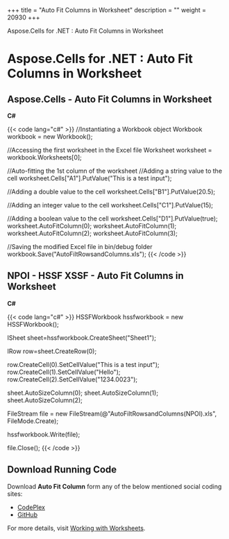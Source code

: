+++
title = "Auto Fit Columns in Worksheet" 
description = "" 
weight = 20930 
+++

Aspose.Cells for .NET : Auto Fit Columns in Worksheet  

# Aspose.Cells for .NET : Auto Fit Columns in Worksheet


## Aspose.Cells - Auto Fit Columns in Worksheet

**C#**

{{< code lang="c#" >}}
//Instantiating a Workbook object
Workbook workbook = new Workbook();

//Accessing the first worksheet in the Excel file
Worksheet worksheet = workbook.Worksheets[0];

//Auto-fitting the 1st column of the worksheet
//Adding a string value to the cell
worksheet.Cells["A1"].PutValue("This is a test input");

//Adding a double value to the cell
worksheet.Cells["B1"].PutValue(20.5);

//Adding an integer  value to the cell
worksheet.Cells["C1"].PutValue(15);

//Adding a boolean value to the cell
worksheet.Cells["D1"].PutValue(true);
worksheet.AutoFitColumn(0);
worksheet.AutoFitColumn(1);
worksheet.AutoFitColumn(2);
worksheet.AutoFitColumn(3);

//Saving the modified Excel file in bin/debug folder
workbook.Save("AutoFiltRowsandColumns.xls");
{{< /code >}}

## NPOI - HSSF XSSF - Auto Fit Columns in Worksheet

**C#**

{{< code lang="c#" >}}
HSSFWorkbook hssfworkbook = new HSSFWorkbook();

ISheet sheet=hssfworkbook.CreateSheet("Sheet1");

IRow row=sheet.CreateRow(0);

row.CreateCell(0).SetCellValue("This is a test input");
row.CreateCell(1).SetCellValue("Hello");
row.CreateCell(2).SetCellValue("1234.0023");

sheet.AutoSizeColumn(0);
sheet.AutoSizeColumn(1);
sheet.AutoSizeColumn(2);

FileStream file = new FileStream(@"AutoFiltRowsandColumns(NPOI).xls", FileMode.Create);

hssfworkbook.Write(file);

file.Close();
{{< /code >}}

## Download Running Code

Download **Auto Fit Column** form any of the below mentioned social coding sites:

*   [CodePlex](https://asposecellsnpoi.codeplex.com/downloads/get/1565289)
*   [GitHub](https://github.com/aspose-cells/Aspose.Cells-for-.NET/releases/download/Aspose.Cells_Vs_NPOI_HWPF_and_XWPF_v1.3/Auto.Fit.Columns.zip)

For more details, visit [Working with Worksheets](http://www.aspose.com/docs/display/cellsnet/Working+with+Worksheets).

